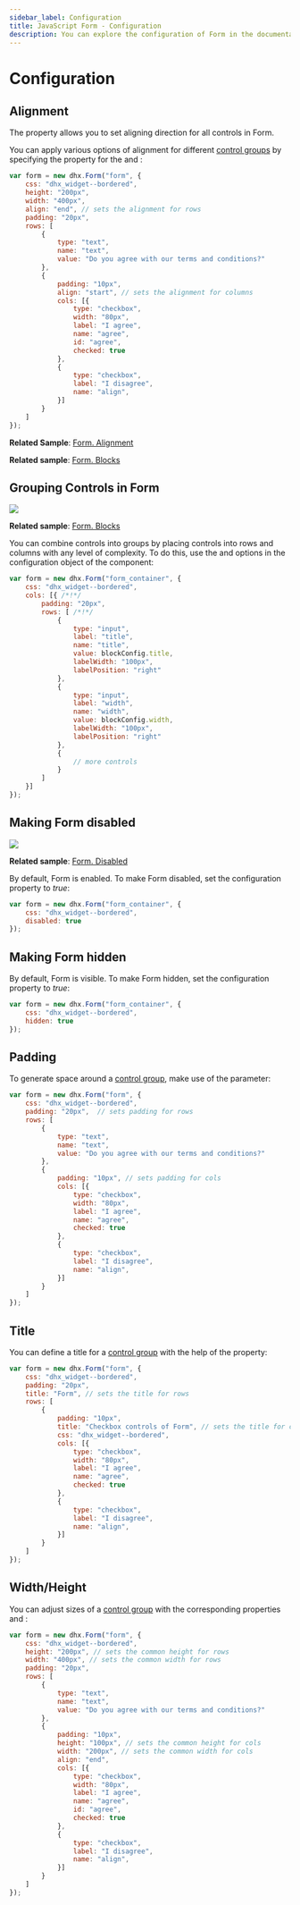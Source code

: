 ```yaml
---
sidebar_label: Configuration
title: JavaScript Form - Configuration 
description: You can explore the configuration of Form in the documentation of the DHTMLX JavaScript UI library. Browse developer guides and API reference, try out code examples and live demos, and download a free 30-day evaluation version of DHTMLX Suite 7.
---
```


# Configuration

## Alignment

The [](form/api/form_align_config.md) property allows you to set aligning direction for all controls in Form. 

You can apply various options of alignment for different [control groups](form/configuration.md#grouping-controls-in-form) by specifying the [](form/api/form_align_config.md) property for the [](form/api/form_rows_config.md) and [](form/api/form_cols_config.md):

~~~js
var form = new dhx.Form("form", {
    css: "dhx_widget--bordered",
    height: "200px",
    width: "400px",
    align: "end", // sets the alignment for rows 
    padding: "20px",  
    rows: [
        {
            type: "text",
            name: "text",
            value: "Do you agree with our terms and conditions?"
        },
        {
            padding: "10px",  
            align: "start", // sets the alignment for columns 
            cols: [{
                type: "checkbox",
                width: "80px",
                label: "I agree",
                name: "agree",
                id: "agree",
                checked: true
            },
            {
                type: "checkbox",
                label: "I disagree",
                name: "align",
            }]
        }
    ]
});
~~~

**Related Sample**: [Form. Alignment](https://snippet.dhtmlx.com/jjhkypod)

**Related sample**: [Form. Blocks](https://snippet.dhtmlx.com/1pzybtja)

## Grouping Controls in Form

![](../assets/form/blocks.png)

**Related sample**: [Form. Blocks](https://snippet.dhtmlx.com/1pzybtja)

You can combine controls into groups by placing controls into rows and columns with any level of complexity. To do this, use the [](form/api/form_rows_config.md) and [](form/api/form_cols_config.md) options in the configuration object of the component:

~~~js
var form = new dhx.Form("form_container", {
    css: "dhx_widget--bordered",
    cols: [{ /*!*/
		padding: "20px",
		rows: [ /*!*/
			{
            	type: "input",
            	label: "title",
            	name: "title",
            	value: blockConfig.title,
            	labelWidth: "100px",
            	labelPosition: "right"
			},
			{
				type: "input",
				label: "width",
				name: "width",
				value: blockConfig.width,
				labelWidth: "100px",
				labelPosition: "right"
			},
            {
                // more controls
          	}
        ]
    }]
});
~~~

## Making Form disabled

![](../assets/form/disabled.png)

**Related sample**: [Form. Disabled](https://snippet.dhtmlx.com/7qjwg2sw)

By default, Form is enabled. To make Form disabled, set the [](form/api/form_disabled_config.md) configuration property to *true*:

~~~js
var form = new dhx.Form("form_container", {
    css: "dhx_widget--bordered",
    disabled: true
});
~~~

## Making Form hidden

By default, Form is visible. To make Form hidden, set the [](form/api/form_hidden_config.md) configuration property to *true*:

~~~js
var form = new dhx.Form("form_container", {
    css: "dhx_widget--bordered",
    hidden: true
});
~~~

## Padding

To generate space around a [control group](form/configuration.md#grouping-controls-in-form), make use of the [](form/api/form_padding_config.md) parameter:

~~~js
var form = new dhx.Form("form", {
    css: "dhx_widget--bordered",
    padding: "20px",  // sets padding for rows 
    rows: [
        {
            type: "text",
            name: "text",
            value: "Do you agree with our terms and conditions?"
        },
        {
            padding: "10px", // sets padding for cols
            cols: [{
                type: "checkbox",
                width: "80px", 
                label: "I agree",
                name: "agree",
                checked: true
            },
            {
                type: "checkbox",
                label: "I disagree",
                name: "align",
            }]
        }
    ]
});
~~~

## Title

You can define a title for a [control group](form/configuration.md#grouping-controls-in-form) with the help of the [](form/api/form_title_config.md) property:

~~~js
var form = new dhx.Form("form", {
    css: "dhx_widget--bordered",
    padding: "20px",  
    title: "Form", // sets the title for rows
    rows: [
        {
            padding: "10px",
            title: "Checkbox controls of Form", // sets the title for cols
            css: "dhx_widget--bordered",
            cols: [{
                type: "checkbox",
                width: "80px", 
                label: "I agree",
                name: "agree",
                checked: true
            },
            {
                type: "checkbox",
                label: "I disagree",
                name: "align",
            }]
        }  
    ]
});
~~~

## Width/Height

You can adjust sizes of a [control group](form/configuration.md#grouping-controls-in-form) with the corresponding properties [](form/api/form_height_config.md) and [](form/api/form_width_config.md):

~~~js
var form = new dhx.Form("form", {
    css: "dhx_widget--bordered",
    height: "200px", // sets the common height for rows 
    width: "400px", // sets the common width for rows
    padding: "20px",   
    rows: [
        {
            type: "text",
            name: "text",
            value: "Do you agree with our terms and conditions?"
        },
        {
            padding: "10px",
            height: "100px", // sets the common height for cols
            width: "200px", // sets the common width for cols
            align: "end",
            cols: [{
                type: "checkbox",
                width: "80px", 
                label: "I agree",
                name: "agree",
                id: "agree",
                checked: true
            },
            {
                type: "checkbox",
                label: "I disagree",
                name: "align",
            }]
        }
    ]
});
~~~
